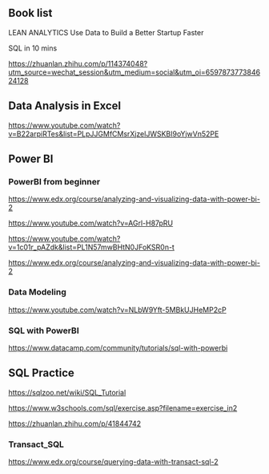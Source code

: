 ## Book list 
LEAN ANALYTICS Use Data to Build a Better Startup Faster 

SQL in 10 mins

https://zhuanlan.zhihu.com/p/114374048?utm_source=wechat_session&utm_medium=social&utm_oi=659787377384624128

## Data Analysis in Excel
https://www.youtube.com/watch?v=B22arpiRTes&list=PLpJJGMfCMsrXjzelJWSKBI9oYjwVn52PE

## Power BI
### PowerBI from beginner

https://www.edx.org/course/analyzing-and-visualizing-data-with-power-bi-2

https://www.youtube.com/watch?v=AGrl-H87pRU

https://www.youtube.com/watch?v=1c01r_pAZdk&list=PL1N57mwBHtN0JFoKSR0n-t

https://www.edx.org/course/analyzing-and-visualizing-data-with-power-bi-2

### Data Modeling

https://www.youtube.com/watch?v=NLbW9Yft-5MBkUJHeMP2cP

### SQL with PowerBI
https://www.datacamp.com/community/tutorials/sql-with-powerbi

## SQL Practice
https://sqlzoo.net/wiki/SQL_Tutorial

https://www.w3schools.com/sql/exercise.asp?filename=exercise_in2

https://zhuanlan.zhihu.com/p/41844742

### Transact_SQL
https://www.edx.org/course/querying-data-with-transact-sql-2

